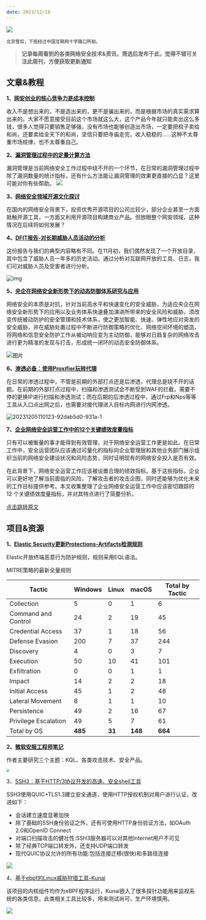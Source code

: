 ```yaml
---
date: 2023/12/18
---
```


<img src="https://tsec-weekly.oss-cn-beijing.aliyuncs.com/weekly/20231218183655.jpg">

<small>北京雪后，下班经过中国互联网十字路口所拍。</small>

> **记录每周看到的各类网络安全技术&资讯，筛选后发布于此，觉得不错可关注此周刊，方便获取更新通知**

## 文章&教程

**1、[网安创业的核心竞争力是成本控制](https://mp.weixin.qq.com/s/Er6J3tJ4L6QyyT2wFBWtdA)**

收入不是想出来的，不是造出来的，更不是骗出来的，而是根据市场的真实需求算出来的。大家不愿意接受目前这个市场就这么大，这个产品今年就只能卖出这么多钱，很多人觉得只要销售足够强，没有市场也能够创造出市场，一定要把梳子卖给和尚，还要卖给全天下的和尚，坚信只要把寺庙走完，收入稳稳的……这种不太尊重市场规律，也不太尊重自己。

**2、[漏洞管理过程中的定量计算方法](https://mp.weixin.qq.com/s/5C6NeiNb6pifrZZh1vR_cg)**

漏洞管理是当前网络安全工作过程中绕不开的一个环节，在日常的漏洞管理过程中除了漏洞数量的统计指标，还有什么方法能让漏洞管理的效果更直接的凸显？这里可能对你有些帮助。
![](https://tsec-weekly.oss-cn-beijing.aliyuncs.com/weekly/20231218185735.png)

**3、[网络安全领域开源文化探讨](https://blog.tsec.fun/%F0%9F%98%85%20%E5%B7%A5%E4%BD%9C%E5%8D%9A%E5%AE%A2/%E7%BD%91%E7%BB%9C%E5%AE%89%E5%85%A8%E9%A2%86%E5%9F%9F%E5%BC%80%E6%BA%90%E6%96%87%E5%8C%96%E6%8E%A2%E8%AE%A8/)**

在国内的网络安全背景下，投资优秀开源项目的公司比较少，部分企业甚至一方面抵触开源工具，一方面又利用开源项目构建商业产品。但放眼整个网安领域，这种情况在后续将如何发展？

**4、[DFIT报告-对长期威胁人员活动的分析](https://thedfirreport.com/2023/12/18/lets-opendir-some-presents-an-analysis-of-a-persistent-actors-activity/)**

这份报告与我们的典型内容略有不同。在11月初，我们偶然发现了一个开放目录，其中包含了威胁人员一年多的历史活动。通过分析对互联网开放的工具、日志，我们可对威胁人员及受害者进行分析。

![img](https://tsec-weekly.oss-cn-beijing.aliyuncs.com/weekly/202312191328411.png)

**5、[央企在网络安全新形势下的动态防御体系研究与应用](https://mp.weixin.qq.com/s/OPw6w0uRh7cGQO-WOIk5TA?poc_token=HD8rgWWjGwFjwBl_E4_tOY5Snzux3Bcsw_SGrIZk)**

网络安全的本质是对抗，针对当前高水平和快速变化的安全威胁，为适应央企在网络安全新形势下的应用以及业务体系快速叠加演进所带来的安全风险和威胁，须改变传统被动防护的安全管理和技术体系，使之更加智能、快速、弹性地应对突发的安全威胁，并在威胁处置过程中不断进行防御策略的优化、网络空间环境的塑造，将网络和信息安全防护工作从被动响应变为主动防御，能够对日趋复杂的网络攻击进行更为精准的发现与打击，形成统一闭环的动态安全防御体系。

![图片](https://tsec-weekly.oss-cn-beijing.aliyuncs.com/weekly/202312191334244.png)

**6、[渗透必备：使用Proxifier玩转代理](https://xz.aliyun.com/t/13167)**

在日常的渗透过程中，不管是前期的外部打点还是后渗透，代理总是绕不开的话题。在前期的外部打点过程中，扫描和渗透测试会不断受到WAF的拦截，需要不停的更换IP进行扫描和渗透测试；而在后期的后渗透过程中，通过Frp和Nps等等工具从入口点出网之后，也需要对接代理进入目标内网进行内网渗透。

![20231205110123-92dab5d0-931a-1](https://tsec-weekly.oss-cn-beijing.aliyuncs.com/weekly/202312191337798.png)

**7、[企业网络安全运营工作中的12个关键绩效度量指标](https://www.wangan.com/p/11v7ca5bfadbd0c4)**

只有可以被衡量的事才能得到有效管理，对于网络安全运营工作更是如此。在日常工作中，安全运营团队应该通过可量化的指标向企业管理层和其他业务部门展示组织当前的网络安全建设状况和风险态势，同时证明现有的网络安全投入是否有效。

在此背景下，网络安全运营工作应该被设置合理的绩效指标。基于这些指标，企业可以更好地了解当前面临的风险，了解攻击者的攻击企图，同时还能够为优化未来的工作目标提供参考。本文收集整理了企业网络安全运营工作中应该密切跟踪的 12 个关键绩效度量指标，并对其特点进行了简要分析。

[点击跳转原文](https://www.techtarget.com/searchsecurity/tip/7-key-cybersecurity-metrics-for-the-board-and-how-to-present-them)

## 项目&资源

**1、[Elastic Security更新Protections-Artifacts检测规则](https://github.com/elastic/protections-artifacts/tree/main/behavior/rules)**

Elastic开放终端恶意行为防护规则，规则采用EQL语法。

MITRE策略的最新全量规则

| Tactic               | Windows | Linux  | macOS   | Total by Tactic |
| -------------------- | ------- | ------ | ------- | --------------- |
| Collection           | 5       | 0      | 1       | 6               |
| Command and Control  | 24      | 2      | 19      | 45              |
| Credential Access    | 37      | 1      | 18      | 56              |
| Defense Evasion      | 200     | 7      | 37      | 244             |
| Discovery            | 4       | 0      | 3       | 7               |
| Execution            | 50      | 10     | 41      | 101             |
| Exfiltration         | 0       | 0      | 1       | 1               |
| Impact               | 14      | 2      | 2       | 18              |
| Initial Access       | 45      | 1      | 2       | 48              |
| Lateral Movement     | 8       | 1      | 1       | 10              |
| Persistence          | 49      | 2      | 16      | 67              |
| Privilege Escalation | 49      | 5      | 7       | 61              |
| Total by OS          | **485** | **31** | **148** | **664**         |

**2、[微软安服工程师笔记](https://github.com/LearningKijo )**

作者主要研究三个主题：KQL、各类攻击技术、安全产品。

<img src="https://tsec-weekly.oss-cn-beijing.aliyuncs.com/weekly/202312191309247.png" style="zoom:50%;" />

3、[SSH3：基于HTTP/3协议开发的高速、安全shell工具](https://github.com/francoismichel/ssh3)

SSH3使用QUIC+TLS1.3建立安全通道，使用HTTP授权机制对用户进行认证，改进如下：

* 会话建立速度显著加快
* 除了基础的SSH身份验证之外，还有可使用HTTP身份验证方法，如OAuth 2.0和OpenID Connect
* 对端口扫描攻击的健壮性:SSH3服务器可以对其他Internet用户不可见
* 除了经典TCP端口转发外，还支持UDP端口转发
* 现代QUIC协议允许的所有功能:包括连接迁移(很快)和多路径连接

![](https://tsec-weekly.oss-cn-beijing.aliyuncs.com/weekly/202312211121549.gif)



4、[基于ebpf的Linux威胁狩猎工具-Kunai](https://github.com/0xrawsec/kunai)

该项目的内核组件均作为eBPF程序运行，Kunai嵌入了很多探针功能用来监视系统的各类信息，此类相关工具比较多，用来测试尚可，生产环境慎用。

![](https://tsec-weekly.oss-cn-beijing.aliyuncs.com/weekly/202312211136295.png)

